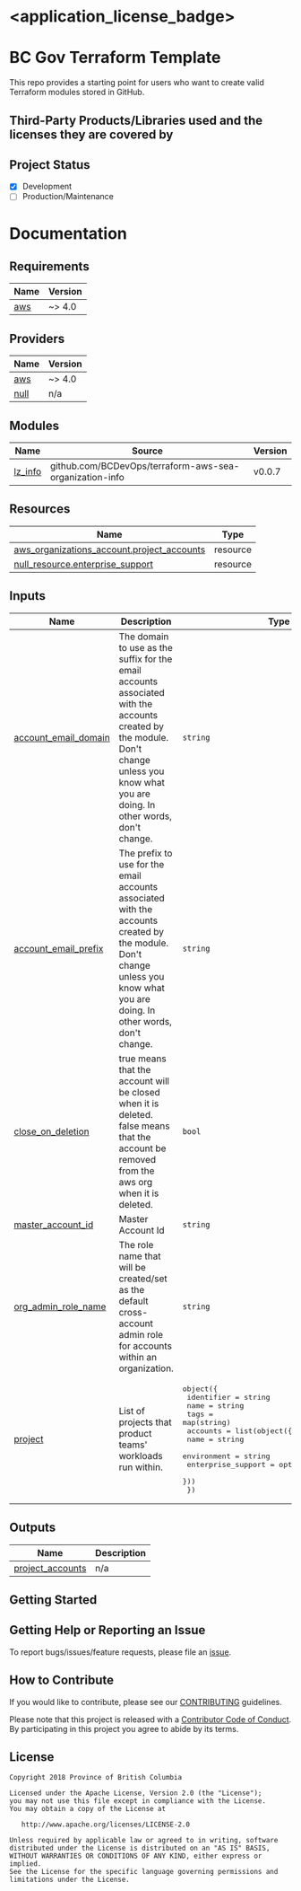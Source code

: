 
# <application_license_badge>
<!--- [![License](https://img.shields.io/badge/License-Apache%202.0-blue.svg)](./LICENSE) --->

# BC Gov Terraform Template

This repo provides a starting point for users who want to create valid Terraform modules stored in GitHub.  

## Third-Party Products/Libraries used and the licenses they are covered by
<!--- product/library and path to the LICENSE --->
<!--- Example: <library_name> - [![GitHub](<shield_icon_link>)](<path_to_library_LICENSE>) --->

## Project Status

- [x] Development
- [ ] Production/Maintenance

# Documentation

<!-- BEGIN_TF_DOCS -->
## Requirements

| Name | Version |
|------|---------|
| <a name="requirement_aws"></a> [aws](#requirement\_aws) | ~> 4.0 |

## Providers

| Name | Version |
|------|---------|
| <a name="provider_aws"></a> [aws](#provider\_aws) | ~> 4.0 |
| <a name="provider_null"></a> [null](#provider\_null) | n/a |

## Modules

| Name | Source | Version |
|------|--------|---------|
| <a name="module_lz_info"></a> [lz\_info](#module\_lz\_info) | github.com/BCDevOps/terraform-aws-sea-organization-info | v0.0.7 |

## Resources

| Name | Type |
|------|------|
| [aws_organizations_account.project_accounts](https://registry.terraform.io/providers/hashicorp/aws/latest/docs/resources/organizations_account) | resource |
| [null_resource.enterprise_support](https://registry.terraform.io/providers/hashicorp/null/latest/docs/resources/resource) | resource |

## Inputs

| Name | Description | Type | Default | Required |
|------|-------------|------|---------|:--------:|
| <a name="input_account_email_domain"></a> [account\_email\_domain](#input\_account\_email\_domain) | The domain to use as the suffix for the email accounts associated with the accounts created by the module. Don't change unless you know what you are doing. In other words, don't change. | `string` | n/a | yes |
| <a name="input_account_email_prefix"></a> [account\_email\_prefix](#input\_account\_email\_prefix) | The prefix to use for the email accounts associated with the accounts created by the module. Don't change unless you know what you are doing. In other words, don't change. | `string` | n/a | yes |
| <a name="input_close_on_deletion"></a> [close\_on\_deletion](#input\_close\_on\_deletion) | true means that the account will be closed when it is deleted.  false means that the account be removed from the aws org when it is deleted. | `bool` | `false` | no |
| <a name="input_master_account_id"></a> [master\_account\_id](#input\_master\_account\_id) | Master Account Id | `string` | n/a | yes |
| <a name="input_org_admin_role_name"></a> [org\_admin\_role\_name](#input\_org\_admin\_role\_name) | The role name that will be created/set as the default cross-account admin role for accounts within an organization. | `string` | `"OrganizationAccountAccessRole"` | no |
| <a name="input_project"></a> [project](#input\_project) | List of projects that product teams' workloads run within. | <pre>object({<br>    identifier = string<br>    name       = string<br>    tags       = map(string)<br>    accounts = list(object({<br>      name               = string<br>      environment        = string<br>      enterprise_support = optional(string, null)<br>    }))<br>  })</pre> | n/a | yes |

## Outputs

| Name | Description |
|------|-------------|
| <a name="output_project_accounts"></a> [project\_accounts](#output\_project\_accounts) | n/a |
<!-- END_TF_DOCS -->

## Getting Started
<!--- setup env vars, secrets, instructions... --->

## Getting Help or Reporting an Issue
<!--- Example below, modify accordingly --->
To report bugs/issues/feature requests, please file an [issue](../../issues).


## How to Contribute
<!--- Example below, modify accordingly --->
If you would like to contribute, please see our [CONTRIBUTING](./CONTRIBUTING.md) guidelines.

Please note that this project is released with a [Contributor Code of Conduct](./CODE_OF_CONDUCT.md). 
By participating in this project you agree to abide by its terms.


## License
<!--- Example below, modify accordingly --->
    Copyright 2018 Province of British Columbia

    Licensed under the Apache License, Version 2.0 (the "License");
    you may not use this file except in compliance with the License.
    You may obtain a copy of the License at

       http://www.apache.org/licenses/LICENSE-2.0

    Unless required by applicable law or agreed to in writing, software
    distributed under the License is distributed on an "AS IS" BASIS,
    WITHOUT WARRANTIES OR CONDITIONS OF ANY KIND, either express or implied.
    See the License for the specific language governing permissions and
    limitations under the License.
